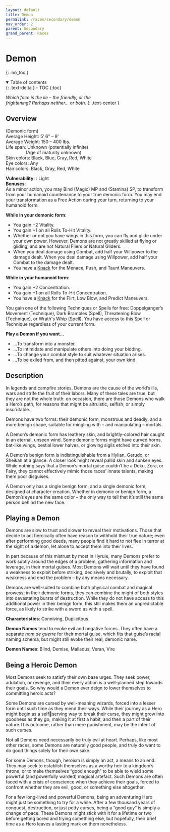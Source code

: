 ```yaml
---
layout: default
title: Demon
permalink: /races/secondary/demon
nav_order: 2
parent: Secondary
grand_parent: Races
---
```


# Demon
{: .no_toc }

<details open markdown="block">
  <summary>
    Table of contents
  </summary>
  {: .text-delta }
- TOC
{:toc}
</details>

*Which face is the lie – the friendly, or the*  
*frightening? Perhaps neither… or both.*
{: .text-center }

## Overview

(Demonic form)  
Average Height: 5’ 6” – 9’  
Average Weight: 150 – 400 lbs.  
Life span: Unknown (potentially infinite)  
&nbsp;&nbsp;&nbsp;&nbsp;&nbsp;&nbsp;&nbsp;&nbsp;&nbsp;&nbsp;&nbsp;&nbsp;&nbsp;&nbsp;&nbsp;&nbsp;(Age of maturity unknown)  
Skin colors: Black, Blue, Gray, Red, White  
Eye colors: Any  
Hair colors: Black, Gray, Red, White

**Vulnerability**: : Light    
**Bonuses**:  
As a minor action, you may Bind (Magic) MP and (Stamina) SP, to transform from your humanoid countenance to your true demonic form. You may end your transformation as a Free Action during your turn, returning to your humanoid form.

**While in your demonic form**:
- You gain +2 Vitality.
- You gain +1 on all Rolls To-Hit Vitality.
- Whether or not you have wings in this form, you can fly and glide under your own power. However, Demons are not greatly skilled at flying or gliding, and are not Natural Fliers or Natural Gliders.
- When you deal damage using Combat, add half your Willpower to the damage dealt. When you deal damage using Willpower, add half your Combat to the damage dealt.
- You have a [Knack]() for the Menace, Push, and Taunt Maneuvers.

**While in your humanoid form**:
- You gain +2 Concentration.
- You gain +1 on all Rolls To-Hit Concentration.
- You have a [Knack]() for the Flirt, Low Blow, and Predict Maneuvers.

You gain one of the following Techniques or Spells for free: Doppelganger’s Movement (Technique), Dark Brambles (Spell), Threatening Blow (Technique), or Wrath's Whip (Spell). You have access to this Spell or Technique regardless of your current form.

**Play a Demon if you want...**
- ...To transform into a monster.
- ...To intimidate and manipulate others into doing your bidding.
- ...To change your combat style to suit whatever situation arises.
- ...To be exiled from, and then pitted against, your own kind.

## Description

In legends and campfire stories, Demons are the cause of the world’s ills, wars and strife the fruit of their labors. Many of these tales are true, but they are not the whole truth: on occasion, there are those Demons who walk a Hero’s path, for reasons that might be altruistic, selfish, or simply inscrutable.

Demons have two forms: their demonic form, monstrous and deadly; and a more benign shape, suitable for mingling with – and manipulating – mortals.

A Demon’s demonic form has leathery skin, and brightly-colored hair caught in an eternal, unseen wind. Some demonic forms might have curved horns, bat-like wings, bestial lower halves, or glowing sigils etched into their skin.

A Demon’s benign form is indistinguishable from a Hylian, Gerudo, or Sheikah at a glance. A closer look might reveal pallid skin and sunken eyes. While nothing says that a Demon’s mortal guise couldn’t be a Deku, Zora, or Fairy, they cannot effectively mimic those races’ innate talents, making them poor disguises.

A Demon only has a single benign form, and a single demonic form, designed at character creation. Whether in demonic or benign form, a Demon’s eyes are the same color – the only way to tell that it’s still the same person behind the new face.

## Playing a Demon

Demons are slow to trust and slower to reveal their motivations. Those that decide to act heroically often have reason to withhold their true nature; even after performing good deeds, many people find it hard to not flee in terror at the sight of a demon, let alone to accept them into their lives.

In part because of this mistrust by most in Hyrule, many Demons prefer to work subtly around the edges of a problem, gathering information and leverage, in their mortal guises. Most Demons will wait until they have found a weakness to exploit before striking, decisively and brutally, to exploit that weakness and end the problem – by any means necessary.

Demons are well-suited to combine both physical combat and magical prowess; in their demonic forms, they can combine the might of both styles into devastating bursts of destruction. While they do not have access to this additional power in their benign form, this still makes them an unpredictable force, as likely to strike with a sword as with a spell.

**Characteristics**: Conniving, Duplicitous

**Demon Names** tend to evoke evil and negative forces. They often have a separate *nom de guerre* for their mortal guise, which fits that guise’s racial naming schema, but might still evoke their real, demonic name.

**Demon Names**: Blind, Demise, Malladus, Veran, Vire

## Being a Heroic Demon

Most Demons seek to satisfy their own base urges. They seek power, adulation, or revenge, and their every action is a well-planned step towards their goals. So why would a Demon ever deign to lower themselves to committing heroic acts?

Some Demons are cursed by well-meaning wizards, forced into a lesser form until such time as they mend their ways. While their journey as a Hero might begin as a selfserving way to break their curse, they might grow into goodness as they go, making it at first a habit, and then a part of their nature.This outcome, rather than mere punishment, may be the intent of such curses.

Not all Demons need necessarily be truly evil at heart. Perhaps, like most other races, some Demons are naturally good people, and truly do want to do good things solely for their own sake.

For some Demons, though, heroism is simply an act, a means to an end. They may seek to establish themselves as a worthy heir to a kingdom’s throne, or to make themselves “good enough” to be able to wield some powerful (and powerfully warded) magical artefact. Such Demons are often faced with a crisis of conscience when they achieve their goals, forced to confront whether they are evil, good, or something else altogether.

For a few long-lived and powerful Demons, being an adventuring Hero might just be something to try for a while. After a few thousand years of conquest, destruction, or just petty curses, being a “good guy” is simply a change of pace. These Demons might stick with it for a lifetime or two before getting bored and trying something else, but hopefully, their brief time as a Hero leaves a lasting mark on them nonetheless.
